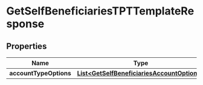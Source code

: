 # GetSelfBeneficiariesTPTTemplateResponse

## Properties
Name | Type | Description | Notes
------------ | ------------- | ------------- | -------------
**accountTypeOptions** | [**List&lt;GetSelfBeneficiariesAccountOptions&gt;**](GetSelfBeneficiariesAccountOptions.md) |  |  [optional]
